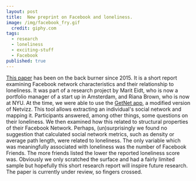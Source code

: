 ```yaml
---
layout: post
title:  New preprint on Facebook and loneliness.
image: /img/facebook_fry.gif
  credit: giphy.com
tags:
  - research
  - loneliness
  - exciting-stuff
  - Facebook
published: true
---
```


[This paper](https://psyarxiv.com/s2kya/) has been on the back burner since 2015. It is a short report examining Facebook network characteristics and their relationship to loneliness.  It was part of a research project by Marit Eidt, who is now a portfolio manager of a start up in Amsterdam, and Riana Brown, who is now at NYU. At the time, we were able to use the [GetNet app](http://thepoliticsofsystems.net/2015/01/the-end-of-netvizz/), a modified version of Netvizz. This tool allows extracting an individual's social network and mapping it. Participants answered, among other things, some questions on their loneliness. We then examined how this related to structural properties of their Facebook Network. Perhaps, (un)surprisingly we found no suggestion that calculated social network metrics, such as density or average path length, were related to loneliness. The only variable which was meaningfully associated with loneliness was the number of Facebook Friends. The more friends listed the lower the reported loneliness score was. Obviously we only scratched the surface and had a fairly limited sample but hopefully this short research report will inspire future research. The paper is currently under review, so fingers crossed.

